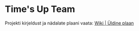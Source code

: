 # Time's Up Team

Projekti kirjeldust ja nädalate plaani vaata: [Wiki | Üldine plaan](https://gitlab.cs.ttu.ee/heohak/iti0301-2023/-/wikis/%C3%9Cldine-plaan)
